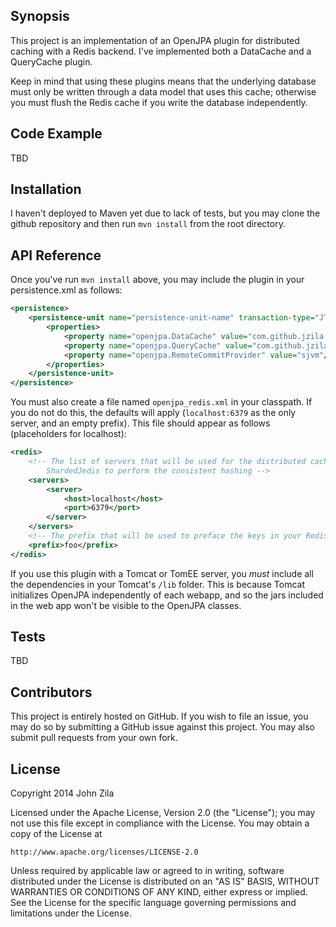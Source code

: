 ## Synopsis

This project is an implementation of an OpenJPA plugin for distributed caching
with a Redis backend. I've implemented both a DataCache and a QueryCache
plugin.

Keep in mind that using these plugins means that the underlying database must
only be written through a data model that uses this cache; otherwise you must
flush the Redis cache if you write the database independently.

## Code Example

TBD

## Installation

I haven't deployed to Maven yet due to lack of tests, but you may clone the
github repository and then run `mvn install` from the root directory.

## API Reference

Once you've run `mvn install` above, you may include the plugin in your persistence.xml as follows:
```xml
<persistence>
	<persistence-unit name="persistence-unit-name" transaction-type="JTA">
		<properties>
			<property name="openjpa.DataCache" value="com.github.jzila.cache.RedisDataCache"/>
			<property name="openjpa.QueryCache" value="com.github.jzila.cache.RedisQueryCache"/>
			<property name="openjpa.RemoteCommitProvider" value="sjvm"/>
		</properties>
	</persistence-unit>
</persistence>
```

You must also create a file named `openjpa_redis.xml` in your classpath. If you
do not do this, the defaults will apply (`localhost:6379` as the only server, and
an empty prefix). This file should appear as follows (placeholders for
localhost):

```xml
<redis>
	<!-- The list of servers that will be used for the distributed cache. Uses
		ShardedJedis to perform the consistent hashing -->
    <servers>
        <server>
            <host>localhost</host>
            <port>6379</port>
        </server>
    </servers>
	<!-- The prefix that will be used to preface the keys in your Redis databse -->
    <prefix>foo</prefix>
</redis>
```

If you use this plugin with a Tomcat or TomEE server, you _must_ include all the dependencies
in your Tomcat's `/lib` folder. This is because Tomcat initializes OpenJPA independently of
each webapp, and so the jars included in the web app won't be visible to the OpenJPA classes.

## Tests

TBD

## Contributors

This project is entirely hosted on GitHub. If you wish to file an issue, you may do so by submitting a GitHub issue against this project. You may also submit pull requests from your own fork.

## License

Copyright 2014 John Zila

Licensed under the Apache License, Version 2.0 (the "License");
you may not use this file except in compliance with the License.
You may obtain a copy of the License at

    http://www.apache.org/licenses/LICENSE-2.0

Unless required by applicable law or agreed to in writing, software
distributed under the License is distributed on an "AS IS" BASIS,
WITHOUT WARRANTIES OR CONDITIONS OF ANY KIND, either express or implied.
See the License for the specific language governing permissions and
limitations under the License.
